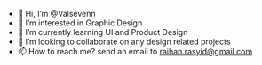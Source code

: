 - 👋 Hi, I’m @Valsevenn
- 👀 I’m interested in Graphic Design
- 🌱 I’m currently learning UI and Product Design
- 💞️ I’m looking to collaborate on any design related projects
- 📫 How to reach me? send an email to raihan.rasyid@gmail.com
